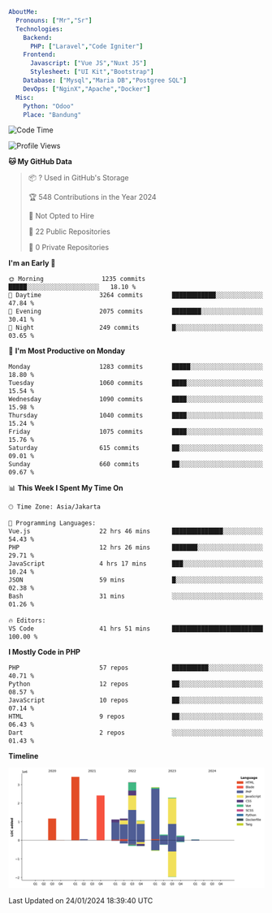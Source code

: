 ```yaml
AboutMe:
  Pronouns: ["Mr","Sr"]
  Technologies:
    Backend:
      PHP: ["Laravel","Code Igniter"]
    Frontend:
      Javascript: ["Vue JS","Nuxt JS"]
      Stylesheet: ["UI Kit","Bootstrap"]
    Database: ["Mysql","Maria DB","Postgree SQL"]
    DevOps: ["NginX","Apache","Docker"]
  Misc:
    Python: "Odoo"
    Place: "Bandung"
```

<!--START_SECTION:waka-->
![Code Time](http://img.shields.io/badge/Code%20Time-1%2C138%20hrs%2014%20mins-blue)

![Profile Views](http://img.shields.io/badge/Profile%20Views-0-blue)

**🐱 My GitHub Data** 

> 📦 ? Used in GitHub's Storage 
 > 
> 🏆 548 Contributions in the Year 2024
 > 
> 🚫 Not Opted to Hire
 > 
> 📜 22 Public Repositories 
 > 
> 🔑 0 Private Repositories 
 > 
**I'm an Early 🐤** 

```text
🌞 Morning                1235 commits        █████░░░░░░░░░░░░░░░░░░░░   18.10 % 
🌆 Daytime                3264 commits        ████████████░░░░░░░░░░░░░   47.84 % 
🌃 Evening                2075 commits        ████████░░░░░░░░░░░░░░░░░   30.41 % 
🌙 Night                  249 commits         █░░░░░░░░░░░░░░░░░░░░░░░░   03.65 % 
```
📅 **I'm Most Productive on Monday** 

```text
Monday                   1283 commits        █████░░░░░░░░░░░░░░░░░░░░   18.80 % 
Tuesday                  1060 commits        ████░░░░░░░░░░░░░░░░░░░░░   15.54 % 
Wednesday                1090 commits        ████░░░░░░░░░░░░░░░░░░░░░   15.98 % 
Thursday                 1040 commits        ████░░░░░░░░░░░░░░░░░░░░░   15.24 % 
Friday                   1075 commits        ████░░░░░░░░░░░░░░░░░░░░░   15.76 % 
Saturday                 615 commits         ██░░░░░░░░░░░░░░░░░░░░░░░   09.01 % 
Sunday                   660 commits         ██░░░░░░░░░░░░░░░░░░░░░░░   09.67 % 
```


📊 **This Week I Spent My Time On** 

```text
🕑︎ Time Zone: Asia/Jakarta

💬 Programming Languages: 
Vue.js                   22 hrs 46 mins      ██████████████░░░░░░░░░░░   54.43 % 
PHP                      12 hrs 26 mins      ███████░░░░░░░░░░░░░░░░░░   29.71 % 
JavaScript               4 hrs 17 mins       ███░░░░░░░░░░░░░░░░░░░░░░   10.24 % 
JSON                     59 mins             █░░░░░░░░░░░░░░░░░░░░░░░░   02.38 % 
Bash                     31 mins             ░░░░░░░░░░░░░░░░░░░░░░░░░   01.26 % 

🔥 Editors: 
VS Code                  41 hrs 51 mins      █████████████████████████   100.00 % 
```

**I Mostly Code in PHP** 

```text
PHP                      57 repos            ██████████░░░░░░░░░░░░░░░   40.71 % 
Python                   12 repos            ██░░░░░░░░░░░░░░░░░░░░░░░   08.57 % 
JavaScript               10 repos            ██░░░░░░░░░░░░░░░░░░░░░░░   07.14 % 
HTML                     9 repos             ██░░░░░░░░░░░░░░░░░░░░░░░   06.43 % 
Dart                     2 repos             ░░░░░░░░░░░░░░░░░░░░░░░░░   01.43 % 
```



**Timeline**

![Lines of Code chart](https://raw.githubusercontent.com/vheins/vheins/main/assets/bar_graph.png)


 Last Updated on 24/01/2024 18:39:40 UTC
<!--END_SECTION:waka-->
